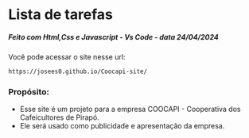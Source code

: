 # Lista de tarefas

##### Feito com Html,Css e Javascript - Vs Code - data 24/04/2024

Você pode acessar o site nesse url: 

```bash
https://josees0.github.io/Coocapi-site/
```

### Propósito:
- Esse site é um projeto para a empresa COOCAPI - Cooperativa dos Cafeicultores de Pirapó.
- Ele será usado como publicidade e apresentação da empresa.
